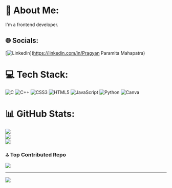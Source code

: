 # 💫 About Me:
I'm a frontend developer.


## 🌐 Socials:
[![LinkedIn](https://img.shields.io/badge/LinkedIn-%230077B5.svg?logo=linkedin&logoColor=white)](https://linkedin.com/in/Pragyan Paramita Mahapatra) 

# 💻 Tech Stack:
![C](https://img.shields.io/badge/c-%2300599C.svg?style=for-the-badge&logo=c&logoColor=white) ![C++](https://img.shields.io/badge/c++-%2300599C.svg?style=for-the-badge&logo=c%2B%2B&logoColor=white) ![CSS3](https://img.shields.io/badge/css3-%231572B6.svg?style=for-the-badge&logo=css3&logoColor=white) ![HTML5](https://img.shields.io/badge/html5-%23E34F26.svg?style=for-the-badge&logo=html5&logoColor=white) ![JavaScript](https://img.shields.io/badge/javascript-%23323330.svg?style=for-the-badge&logo=javascript&logoColor=%23F7DF1E) ![Python](https://img.shields.io/badge/python-3670A0?style=for-the-badge&logo=python&logoColor=ffdd54) ![Canva](https://img.shields.io/badge/Canva-%2300C4CC.svg?style=for-the-badge&logo=Canva&logoColor=white)
# 📊 GitHub Stats:
![](https://github-readme-stats.vercel.app/api?username=pragyan7846&theme=dark&hide_border=false&include_all_commits=false&count_private=false)<br/>
![](https://github-readme-streak-stats.herokuapp.com/?user=pragyan7846&theme=dark&hide_border=false)<br/>
![](https://github-readme-stats.vercel.app/api/top-langs/?username=pragyan7846&theme=dark&hide_border=false&include_all_commits=false&count_private=false&layout=compact)

### 🔝 Top Contributed Repo
![](https://github-contributor-stats.vercel.app/api?username=pragyan7846&limit=5&theme=dark&combine_all_yearly_contributions=true)

---
[![](https://visitcount.itsvg.in/api?id=pragyan7846&icon=0&color=0)](https://visitcount.itsvg.in)

<!-- Proudly created with GPRM ( https://gprm.itsvg.in ) -->
